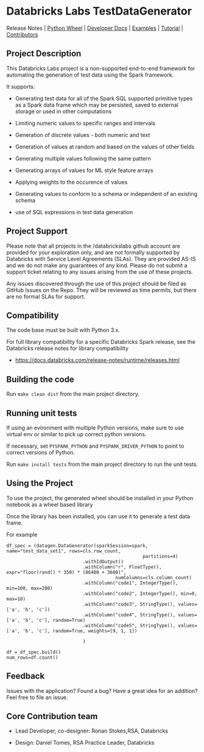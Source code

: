 # Databricks Labs TestDataGenerator

Release Notes |
[Python Wheel](dist/) |
[Developer Docs](python/docs/APIDOCS) |
[Examples](examples) |
[Tutorial](tutorial) |
[Contributors](#core-contribution-team)

## Project Description

This Databricks Labs project is a non-supported end-to-end framework for automating the generation of test data
using the Spark framework.

It supports:


* Generating test data for all of the
Spark SQL supported primitive types as a Spark data frame which may be persisted,
saved to external storage or
used in other computations


* Limiting numeric values to specific ranges and intervals


* Generation of discrete values - both numeric and text


* Generation of values at random and based on the values of other fields


* Generating multiple values following the same pattern


* Generating arrays of values for ML style feature arrays


* Applying weights to the occurence of values


* Generating values to conform to a schema or independent of an existing schema


* use of SQL expressions in test data generation

## Project Support

Please note that all projects in the /databrickslabs github account are provided for your exploration only, and are not formally supported by Databricks with Service Level Agreements (SLAs).  They are provided AS-IS and we do not make any guarantees of any kind.  Please do not submit a support ticket relating to any issues arising from the use of these projects.

Any issues discovered through the use of this project should be filed as GitHub Issues on the Repo.  They will be reviewed as time permits, but there are no formal SLAs for support.

## Compatibility

The code base must be built with Python 3.x.

For full library compatibility for a specific Databricks Spark release, see the Databricks
release notes for library compatibility


* https://docs.databricks.com/release-notes/runtime/releases.html

## Building the code

Run  `make clean dist` from the main project directory.

## Running unit tests

If using an evironment with multiple Python versions, make sure to use virtual env or similar to pick up correct python versions.

If necessary, set `PYSPARK_PYTHON` and `PYSPARK_DRIVER_PYTHON` to point to correct versions of Python.

Run  `make install tests` from the main project directory to run the unit tests.

## Using the Project

To use the project, the generated wheel should be installed in your Python notebook as a wheel based library

Once the library has been installed, you can use it to generate a test data frame.

For example

```
df_spec = (datagen.DataGenerator(sparkSession=spark, name="test_data_set1", rows=cls.row_count,
                                                  partitions=4)
                            .withIdOutput()
                            .withColumn("r", FloatType(), expr="floor(rand() * 350) * (86400 + 3600)",
                                        numColumns=cls.column_count)
                            .withColumn("code1", IntegerType(), min=100, max=200)
                            .withColumn("code2", IntegerType(), min=0, max=10)
                            .withColumn("code3", StringType(), values=['a', 'b', 'c'])
                            .withColumn("code4", StringType(), values=['a', 'b', 'c'], random=True)
                            .withColumn("code5", StringType(), values=['a', 'b', 'c'], random=True, weights=[9, 1, 1])

                            )
                            
df = df_spec.build()
num_rows=df.count()                          
```

## Feedback

Issues with the application?  Found a bug?  Have a great idea for an addition?
Feel free to file an issue.

## Core Contribution team


* Lead Developer, co-designer: Ronan Stokes,RSA, Databricks


* Design: Daniel Tomes, RSA Practice Leader, Databricks
